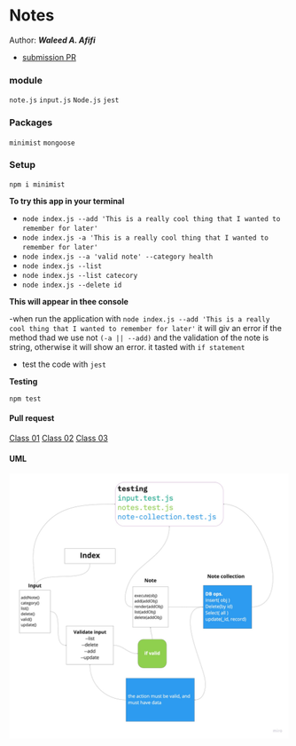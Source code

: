 # Notes
 
Author: ***Waleed A. Afifi***

- [submission PR](https://github.com/waleedafifi-401-advanced-javascript/notes/pull/5)

### module 
``note.js``
``input.js``
``Node.js``
``jest``

### Packages
``minimist``
``mongoose``


### Setup
```
npm i minimist
```

**To try this app in your terminal**

- `node index.js --add 'This is a really cool thing that I wanted to remember for later'`
- `node index.js -a 'This is a really cool thing that I wanted to remember for later'`
- `node index.js --a 'valid note' --category health`
- `node index.js --list`
- `node index.js --list catecory`
- `node index.js --delete id`


**This will appear in thee console**

-when run the application with ``node index.js --add 'This is a really cool thing that I wanted to remember for later'``  it will giv an error if the method thad we use not ``(-a || --add)`` and the validation of the note is string, otherwise it will show an error. it tasted with ``if statement``
- test the code with ``jest``

**Testing**
```
npm test
```

#### Pull request
[Class 01](https://github.com/waleedafifi-401-advanced-javascript/notes/pull/1)
[Class 02](https://github.com/waleedafifi-401-advanced-javascript/notes/pull/2)
[Class 03](https://github.com/waleedafifi-401-advanced-javascript/notes/pull/5)

#### UML
![UML](assets/uml.jpg)
